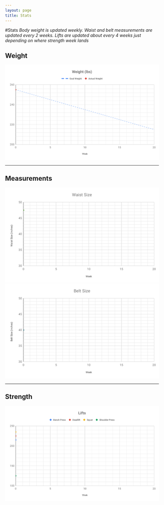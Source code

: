 ```yaml
---
layout: page
title: Stats
---
```

#Stats
*Body weight is updated weekly. Waist and belt measurements are updated every 2 weeks. Lifts are updated about every 4 weeks just depending on where strength week lands*

## Weight
![Weight](img/measurements/weight.svg "Weight trend chart over time")

---
## Measurements
![Waist](img/measurements/waist.svg "Waist trend chart over time")
![Belt Line](img/measurements/belt.svg "Belt line trend chart over time")

---
## Strength
![Main 4 Lifts](img/measurements/lifts.svg "Weight lifting trends chart over time")

<!-- ---
## Consistency

| Week | Diet | Lifting | Cardio |
| :-------------: | :-------------: | :-------------: | :-------------: |
| 1 | x | x | - |
| 2 |  |  |  |
| 3 |  |  |  |
| 4 |  |  |  |
| 5 |  |  |  |
| 6 |  |  |  |
| 7 |  |  |  |
| 8 |  |  |  |
| 9 |  |  |  |
| 10 |  |  |  |
| 11 |  |  |  |
| 12 |  |  |  |
| 13 |  |  |  |
| 14 |  |  |  |
| 15 |  |  |  |
| 16 |  |  |  |
| 17 |  |  |  |
| 18 |  |  |  |
| 19 |  |  |  |
| 20 |  |  |  | -->
